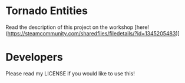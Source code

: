 # Tornado Entities
Read the description of this project on the workshop [here!(https://steamcommunity.com/sharedfiles/filedetails/?id=1345205483)]

# Developers
Please read my LICENSE if you would like to use this!